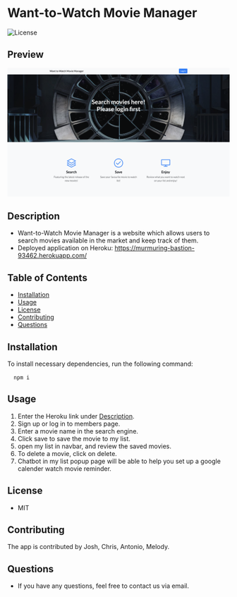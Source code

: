# Want-to-Watch Movie Manager
  ![License](https://img.shields.io/github/license/Psiko345/Want-to-Watch-Series-Manager)

  ## Preview
  ![img](./public/img/preview.png)

  ## Description
  * Want-to-Watch Movie Manager is a website which allows users to search movies available in the market and keep track of them.
  * Deployed application on Heroku: https://murmuring-bastion-93462.herokuapp.com/

  ## Table of Contents
  * [Installation](#installation)
  * [Usage](#Usage)
  * [License](#License)
  * [Contributing](#Contributing)
  * [Questions](#Questions)

  ## Installation
  To install necessary dependencies, run the following command:

      npm i

  ## Usage
  1. Enter the Heroku link under [Description](#Description).
  2. Sign up or log in to members page.
  3. Enter a movie name in the search engine.
  4. Click save to save the movie to my list.
  5. open my list in navbar, and review the saved movies.
  6. To delete a movie, click on delete.
  7. Chatbot in my list popup page will be able to help you set up a google calender watch movie reminder.

  ## License
  * MIT

  ## Contributing
  The app is contributed by Josh, Chris, Antonio, Melody.

  ## Questions
  * If you have any questions, feel free to contact us via email.

